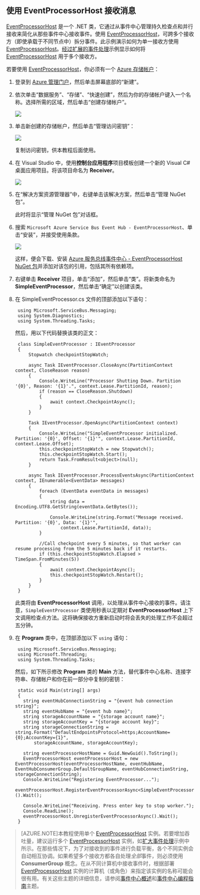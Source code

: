 ## 使用 EventProcessorHost 接收消息

[EventProcessorHost] 是一个 .NET 类，它通过从事件中心管理持久检查点和并行接收来简化从那些事件中心接收事件。使用 [EventProcessorHost]，可跨多个接收方（即使承载于不同节点中）拆分事件。此示例演示如何为单一接收方使用 [EventProcessorHost]。[经过扩展的事件处理]示例显示如何将 [EventProcessorHost] 用于多个接收方。

若要使用 [EventProcessorHost]，你必须有一个 [Azure 存储帐户]：

1. 登录到 [Azure 管理门户]，然后单击屏幕底部的“新建”。

2. 依次单击“数据服务”、“存储”、“快速创建”，然后为你的存储帐户键入一个名称。选择所需的区域，然后单击“创建存储帐户”。

    ![][11]

3. 单击新创建的存储帐户，然后单击“管理访问密钥”：

    ![][12]

    复制访问密钥，供本教程后面使用。

4. 在 Visual Studio 中，使用**控制台应用程序**项目模板创建一个新的 Visual C# 桌面应用项目。将该项目命名为 **Receiver**。

    ![][14]

5. 在“解决方案资源管理器”中，右键单击该解决方案，然后单击“管理 NuGet 包”。

	此时将显示“管理 NuGet 包”对话框。

6. 搜索 `Microsoft Azure Service Bus Event Hub - EventProcessorHost`、单击“安装”，并接受使用条款。

    ![][13]

	这样，便会下载、安装 <a href="https://www.nuget.org/packages/Microsoft.Azure.ServiceBus.EventProcessorHost">Azure 服务总线事件中心 - EventProcessorHost NuGet 包</a>并添加对该包的引用，包括其所有依赖项。

7. 右键单击 **Receiver** 项目，单击“添加”，然后单击“类”。将新类命名为 **SimpleEventProcessor**，然后单击“确定”以创建该类。

8. 在 SimpleEventProcessor.cs 文件的顶部添加以下语句：

		using Microsoft.ServiceBus.Messaging;
		using System.Diagnostics;
		using System.Threading.Tasks;

	然后，用以下代码替换该类的正文：

		class SimpleEventProcessor : IEventProcessor
	    {
	        Stopwatch checkpointStopWatch;

	        async Task IEventProcessor.CloseAsync(PartitionContext context, CloseReason reason)
	        {
	            Console.WriteLine("Processor Shutting Down. Partition '{0}', Reason: '{1}'.", context.Lease.PartitionId, reason);
	            if (reason == CloseReason.Shutdown)
	            {
	                await context.CheckpointAsync();
	            }
	        }

	        Task IEventProcessor.OpenAsync(PartitionContext context)
	        {
	            Console.WriteLine("SimpleEventProcessor initialized.  Partition: '{0}', Offset: '{1}'", context.Lease.PartitionId, context.Lease.Offset);
	            this.checkpointStopWatch = new Stopwatch();
	            this.checkpointStopWatch.Start();
	            return Task.FromResult<object>(null);
	        }

	        async Task IEventProcessor.ProcessEventsAsync(PartitionContext context, IEnumerable<EventData> messages)
	        {
	            foreach (EventData eventData in messages)
	            {
	                string data = Encoding.UTF8.GetString(eventData.GetBytes());

	                Console.WriteLine(string.Format("Message received.  Partition: '{0}', Data: '{1}'",
	                    context.Lease.PartitionId, data));
	            }

	            //Call checkpoint every 5 minutes, so that worker can resume processing from the 5 minutes back if it restarts.
	            if (this.checkpointStopWatch.Elapsed > TimeSpan.FromMinutes(5))
                {
                    await context.CheckpointAsync();
                    this.checkpointStopWatch.Restart();
                }
	        }
	    }

	此类将由 **EventProcessorHost** 调用，以处理从事件中心接收的事件。请注意，`SimpleEventProcessor` 类使用秒表以定期对 **EventProcessorHost** 上下文调用检查点方法。这将确保接收方重新启动时将会丢失的处理工作不会超过五分钟。

9. 在 **Program** 类中，在顶部添加以下 `using` 语句：

		using Microsoft.ServiceBus.Messaging;
		using Microsoft.Threading;
		using System.Threading.Tasks;

	然后，如下所示修改 **Program** 类的 **Main** 方法，替代事件中心名称、连接字符串、存储帐户和你在前一部分中复制的密钥：

        static void Main(string[] args)
        {
          string eventHubConnectionString = "{event hub connection string}";
          string eventHubName = "{event hub name}";
          string storageAccountName = "{storage account name}";
          string storageAccountKey = "{storage account key}";
          string storageConnectionString = string.Format("DefaultEndpointsProtocol=https;AccountName={0};AccountKey={1}",
              storageAccountName, storageAccountKey);

          string eventProcessorHostName = Guid.NewGuid().ToString();
          EventProcessorHost eventProcessorHost = new EventProcessorHost(eventProcessorHostName, eventHubName, EventHubConsumerGroup.DefaultGroupName, eventHubConnectionString, storageConnectionString);
          Console.WriteLine("Registering EventProcessor...");
          eventProcessorHost.RegisterEventProcessorAsync<SimpleEventProcessor>().Wait();

          Console.WriteLine("Receiving. Press enter key to stop worker.");
          Console.ReadLine();
          eventProcessorHost.UnregisterEventProcessorAsync().Wait();
        }

> [AZURE.NOTE]本教程使用单个 [EventProcessorHost] 实例。若要增加吞吐量，建议运行多个 [EventProcessorHost] 实例，如[扩大事件处理]示例中所示。在那些情况下，为了对接收到的事件进行负载平衡，各个不同实例会自动相互协调。如果希望多个接收方都各自处理*全部*事件，则必须使用 **ConsumerGroup** 概念。在从不同计算机中接收事件时，根据部署 [EventProcessorHost] 实例的计算机（或角色）来指定该实例的名称可能会很有用。有关这些主题的详细信息，请参阅[事件中心概述]和[事件中心编程指南]主题。

<!-- Links -->
[事件中心概述]: /documentation/articles/event-hubs-overview
[扩大事件处理]: https://code.msdn.microsoft.com/windowsazure/Service-Bus-Event-Hub-45f43fc3
[经过扩展的事件处理]: https://code.msdn.microsoft.com/windowsazure/Service-Bus-Event-Hub-45f43fc3
[Azure 存储帐户]: /documentation/articles/storage-create-storage-account
[EventProcessorHost]: http://msdn.microsoft.com/zh-cn/library/azure/microsoft.servicebus.messaging.eventprocessorhost(v=azure.95).aspx
[Azure 管理门户]: http://manage.windowsazure.cn

<!-- Images -->

[11]: ./media/service-bus-event-hubs-getstarted/create-eph-csharp2.png
[12]: ./media/service-bus-event-hubs-getstarted/create-eph-csharp3.png
[13]: ./media/service-bus-event-hubs-getstarted/create-eph-csharp1.png
[14]: ./media/service-bus-event-hubs-getstarted/create-sender-csharp1.png

[事件中心编程指南]: /documentation/articles/event-hubs-programming-guide
[Async Await in Console Apps]: http://blogs.msdn.com/b/pfxteam/archive/2012/01/20/10259049.aspx
[AsyncPump.cs]: http://blogs.msdn.com/cfs-file.ashx/__key/communityserver-components-postattachments/00-10-25-90-49/AsyncPump_2E00_cs

<!---HONumber=66-->